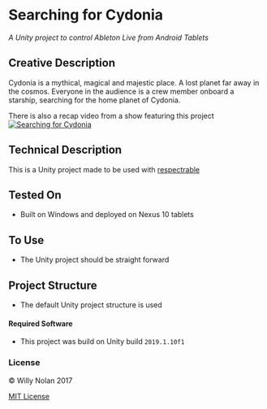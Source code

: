 # Searching for Cydonia
*A Unity project to control Ableton Live from Android Tablets*

## Creative Description
Cydonia is a mythical, magical and majestic place. 
A lost planet far away in the cosmos.
Everyone in the audience is a crew member onboard a starship, searching for the home planet of Cydonia. 

There is also a recap video from a show featuring this project
[![Searching for Cydonia](https://i.imgur.com/7Gw4Orj.jpg)](https://vimeo.com/349255380 "Searching for Cydonia")

## Technical Description
This is a Unity project made to be used with [respectrable](https://github.com/computersarecool/respectrable)

## Tested On
- Built on Windows and deployed on Nexus 10 tablets

## To Use
- The Unity project should be straight forward

## Project Structure
- The default Unity project structure is used

#### Required Software
- This project was build on Unity build `2019.1.10f1`

### License

:copyright: Willy Nolan 2017

[MIT License](https://en.wikipedia.org/wiki/MIT_License)
